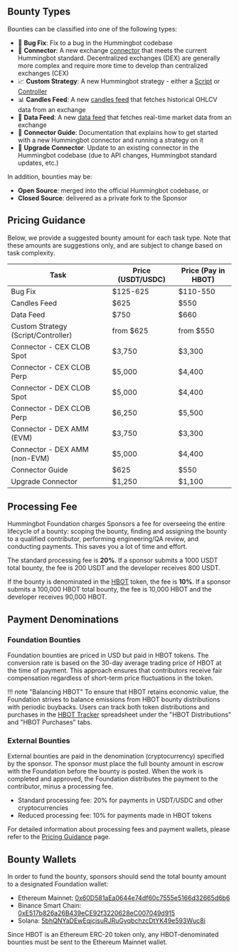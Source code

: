 ## Bounty Types

Bounties can be classified into one of the following types:

* 🐞 **Bug Fix**: Fix to a bug in the Hummingbot codebase
* 🔗 **Connector**: A new exchange [connector](/exchanges/) that meets the current Hummingbot standard. Decentralized exchanges (DEX) are generally more complex and require more time to develop than centralized exchanges (CEX)
* 📈 **Custom Strategy**: A new Hummingbot strategy - either a [Script](/scripts/) or [Controller](/v2-strategies/controllers)
* 📊 **Candles Feed**: A new [candles feed](/v2-strategies/candles/) that fetches historical OHLCV data from an exchange
* 📀 **Data Feed**: A new [data feed](https://github.com/hummingbot/hummingbot/tree/master/hummingbot/data_feed) that fetches real-time market data from an exchange
* 📝 **Connector Guide**: Documentation that explains how to get started with a new Hummingbot connector and running a strategy on it
* 🔼 **Upgrade Connector**: Update to an existing connector in the Hummingbot codebase (due to API changes, Hummingbot standard updates, etc.)

In addition, bounties may be:

* **Open Source**: merged into the official Hummingbot codebase, or 
* **Closed Source**: delivered as a private fork to the Sponsor

## Pricing Guidance

Below, we provide a suggested bounty amount for each task type. Note that these amounts are suggestions only, and are subject to change based on task complexity.

| Task                                | Price (USDT/USDC)| Price (Pay in HBOT) |
|-------------------------------------|------------------|---------------------|
| Bug Fix                             | $125-625         | $110-550            |
| Candles Feed                        | $625             | $550                |
| Data Feed                           | $750             | $660                |
| Custom Strategy (Script/Controller) | from $625        | from $550           |
| Connector - CEX CLOB Spot           | $3,750           | $3,300              |
| Connector - CEX CLOB Perp           | $5,000           | $4,400              |
| Connector - DEX CLOB Spot           | $5,000           | $4,400              |
| Connector - DEX CLOB Perp           | $6,250           | $5,500              |
| Connector - DEX AMM (EVM)           | $3,750           | $3,300              |
| Connector - DEX AMM (non-EVM)       | $5,000           | $4,400              |
| Connector Guide                     | $625             | $550                |
| Upgrade Connector                   | $1,250           | $1,100              |

## Processing Fee

Hummingbot Foundation charges Sponsors a fee for overseeing the entire lifecycle of a bounty: scoping the bounty, finding and assigning the bounty to a qualified contributor, performing engineering/QA review, and conducting payments. This saves you a lot of time and effort.

The standard processing fee is **20%**. If a sponsor submits a 1000 USDT total bounty, the fee is 200 USDT and the developer receives 800 USDT.

If the bounty is denominated in the [HBOT](https://etherscan.io/token/0xe5097d9baeafb89f9bcb78c9290d545db5f9e9cb) token, the fee is **10%**. If a sponsor submits a 100,000 HBOT total bounty, the fee is 10,000 HBOT and the developer receives 90,000 HBOT.

## Payment Denominations

### Foundation Bounties
Foundation bounties are priced in USD but paid in HBOT tokens. The conversion rate is based on the 30-day average trading price of HBOT at the time of payment. This approach ensures that contributors receive fair compensation regardless of short-term price fluctuations in the token.

!!! note "Balancing HBOT"
    To ensure that HBOT retains economic value, the Foundation strives to balance emissions from HBOT bounty distributions with periodic buybacks. Users can track both token distributions and purchases in the [HBOT Tracker](https://docs.google.com/spreadsheets/d/1UNAumPMnXfsghAAXrfKkPGRH9QlC8k7Cu1FGQVL1t0M/edit?usp=sharing) spreadsheet under the "HBOT Distributions" and "HBOT Purchases" tabs.

### External Bounties
External bounties are paid in the denomination (cryptocurrency) specified by the sponsor. The sponsor must place the full bounty amount in escrow with the Foundation before the bounty is posted. When the work is completed and approved, the Foundation distributes the payment to the contributor, minus a processing fee.

- Standard processing fee: 20% for payments in USDT/USDC and other cryptocurrencies
- Reduced processing fee: 10% for payments made in HBOT tokens

For detailed information about processing fees and payment wallets, please refer to the [Pricing Guidance](./pricing.md) page.

## Bounty Wallets

In order to fund the bounty, sponsors should send the total bounty amount to a designated Foundation wallet:

* Ethereum Mainnet: [0x60D581aEa0644e74df60c7555e5166d32665d6b6](https://etherscan.io/address/0x60D581aEa0644e74df60c7555e5166d32665d6b6)
* Binance Smart Chain: [0xE517b826a26B439eCE92f3220628eC007049d915](https://bscscan.com/address/0xE517b826a26B439eCE92f3220628eC007049d915)
* Solana: [5bhQNYaDEwEqjcjsuRJRuGyqbchzcDtYK49e593Wuc8i](https://solscan.io/account/5bhQNYaDEwEqjcjsuRJRuGyqbchzcDtYK49e593Wuc8i)

Since HBOT is an Ethereum ERC-20 token only, any HBOT-denominated bounties must be sent to the Ethereum Mainnet wallet.
